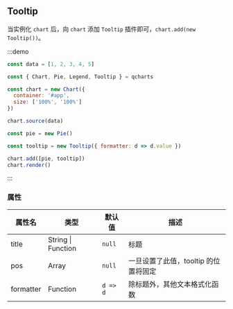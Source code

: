 ## Tooltip

当实例化 `chart` 后，向 `chart` 添加 `Tooltip` 插件即可，`chart.add(new Tooltip())`。

:::demo

```javascript
const data = [1, 2, 3, 4, 5]

const { Chart, Pie, Legend, Tooltip } = qcharts

const chart = new Chart({
  container: '#app',
  size: ['100%', '100%']
})

chart.source(data)

const pie = new Pie()

const tooltip = new Tooltip({ formatter: d => d.value })

chart.add([pie, tooltip])
chart.render()
```

:::

### 属性

| 属性名    | 类型               | 默认值   | 描述                                 |
| --------- | ------------------ | -------- | ------------------------------------ |
| title     | String \| Function | `null`   | 标题                                 |
| pos       | Array              | `null`   | 一旦设置了此值，tooltip 的位置将固定 |
| formatter | Function           | `d => d` | 除标题外，其他文本格式化函数         |
